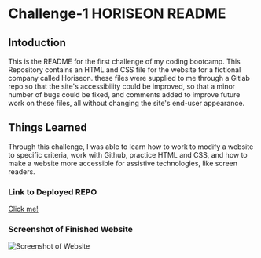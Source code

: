 # Challenge-1 HORISEON README

## Intoduction
This is the README for the first challenge of my coding bootcamp. This Repository contains an HTML and CSS file for the website for a fictional company called Horiseon. these files were supplied to me through a Gitlab repo so that the site's accessibility could be improved, so that a minor number of bugs could be fixed, and comments added to improve future work on these files, all without changing the site's end-user appearance.

## Things Learned
Through this challenge, I was able to learn how to work to modify a website to specific criteria, work with Github, practice HTML and CSS, and how to make a website more accessible for assistive technologies, like screen readers.

### Link to Deployed REPO
[Click me!](https://spikey1289.github.io/Challenge-1/)


### Screenshot of Finished Website
![Screenshot of Website](./Assets/Readme%20Screenshot.png)